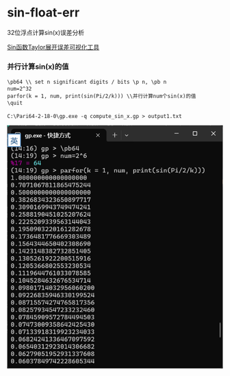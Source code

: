 # sin-float-err
32位浮点计算sin(x)误差分析

[Sin函数Taylor展开误差可视化工具](https://2293.github.io/sin-float-err/)

### 并行计算sin(x)的值
```gp
\pb64 \\ set n significant digits / bits \p n, \pb n
num=2^32
parfor(k = 1, num, print(sin(Pi/2/k))) \\并行计算num个sin(x)的值
\quit
```
 `C:\Pari64-2-18-0\gp.exe -q compute_sin_x.gp > output1.txt`

 ![](screenshot-1.png)